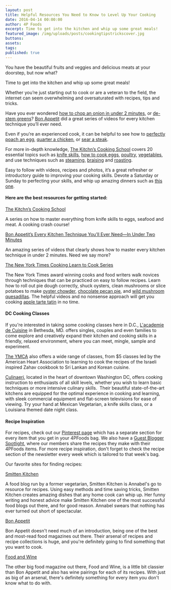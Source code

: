 ```yaml
---
layout: post
title: Helpful Resources You Need to Know to Level Up Your Cooking
date: 2016-04-14 00:00:00
author: 4P Foods
excerpt: Time to get into the kitchen and whip up some great meals!
featured_image: /img/uploads/posts/cookingtipstrickscover.jpg
buttons:
assets:
tags:
published: true
---
```

<div class="editable"><p>You have the beautiful fruits and veggies and delicious meats at your doorstep, but now what?</p><p>Time to get into the kitchen and whip up some great meals!</p><p>Whether you&rsquo;re just starting out to cook or are a veteran to the field, the internet can seem overwhelming and oversaturated with recipes, tips and tricks.</p><p>Have you ever wondered&nbsp;<a target="_blank" href="http://video.bonappetit.com/watch/dice-an-onion-in-no-time-flat?c=series">how to chop an onion in under 2 minutes</a>, or&nbsp;<a target="_blank" href="http://video.bonappetit.com/watch/how-to-de-stem-every-green?c=series">de-stem greens</a>?&nbsp;<a target="_blank" href="http://video.bonappetit.com/series/how-to-do-every-basic-cooking-technique">Bon Appetit</a>&nbsp;did a great series of videos for every kitchen technique you&rsquo;ll ever need.</p><p>Even if you&rsquo;re an experienced cook, it can be helpful to see how to&nbsp;<a target="_blank" href="http://video.bonappetit.com/watch/the-perfect-poached-egg?c=series">perfectly poach an egg</a>,&nbsp;<a target="_blank" href="http://video.bonappetit.com/watch/how-to-quarter-a-chicken?c=series">quarter a chicken</a>, or&nbsp;<a target="_blank" href="http://video.bonappetit.com/watch/how-to-sear-steak-the-right-way?c=series">sear a steak</a>.</p><p>For more in-depth knowledge,&nbsp;<a target="_blank" href="http://www.thekitchn.com/collection/cooking-school-373">The Kitchn&rsquo;s Cooking School</a>&nbsp;covers 20 essential topics such as&nbsp;<a target="_blank" href="http://www.thekitchn.com/cooking-school-day-1-knife-skills-the-kitchns-cooking-school-208639">knife skills</a>,&nbsp;<a target="_blank" href="http://www.thekitchn.com/cooking-school-day-4-eggs-the-kitchns-cooking-school-211009">how to cook eggs</a>,&nbsp;<a target="_blank" href="http://www.thekitchn.com/cooking-school-day-5-poultry-the-kitchns-cooking-school-211010">poultry</a>,&nbsp;<a target="_blank" href="http://www.thekitchn.com/cooking-school-day-3-vegetables-the-kitchns-cooking-school-211008">vegetables</a>, and use techniques such as&nbsp;<a target="_blank" href="http://www.thekitchn.com/cooking-school-day-16-steam-the-kitchns-cooking-school-211022">steaming</a>,&nbsp;<a target="_blank" href="http://www.thekitchn.com/cooking-school-day-18-braise-the-kitchns-cooking-school-211024">braising</a>&nbsp;and&nbsp;<a target="_blank" href="http://www.thekitchn.com/cooking-school-day-17-roast-the-kitchns-cooking-school-211023">roasting</a>.</p><p>Easy to follow with videos, recipes and photos, it&rsquo;s a great refresher or introductory guide to improving your cooking skills. Devote a Saturday or Sunday to perfecting your skills, and whip up amazing dinners such as&nbsp;<a target="_blank" href="http://smittenkitchen.com/blog/2007/10/butternut-squash-and-caramelized-onion-galette/">this one</a>.</p><h4>Here are the best resources for getting started:</h4><p><a target="_blank" href="http://www.thekitchn.com/collection/cooking-school-373">The Kitchn&rsquo;s Cooking School</a></p><p>A series on how to master everything from knife skills to eggs, seafood and meat. A cooking crash course!</p><p><a target="_blank" href="http://video.bonappetit.com/series/how-to-do-every-basic-cooking-technique">Bon Appetit&rsquo;s Every Kitchen Technique You&rsquo;ll Ever Need&mdash;In Under Two Minutes</a></p><p>An amazing series of videos that clearly shows how to master every kitchen technique in under 2 minutes. Need we say more?</p><p><a target="_blank" href="http://cooking.nytimes.com/learn-to-cook">The New York Times Cooking Learn to Cook Series</a></p><p>The New York Times award winning cooks and food writers walk novices through techniques that can be practiced on easy to follow recipes. Learn how to roll out pie dough correctly, shuck oysters, clean mushrooms or slice potatoes to make&nbsp;<a target="_blank" href="http://cooking.nytimes.com/recipes/6460-oyster-chowder">oyster chowder</a>,&nbsp;<a target="_blank" href="http://cooking.nytimes.com/recipes/1015434-chocolate-pecan-pie">chocolate pecan pie</a>, and&nbsp;<a target="_blank" href="http://cooking.nytimes.com/recipes/1016137-wild-mushroom-quesadillas">wild mushroom quesadillas</a>. The helpful videos and no nonsense approach will get you cooking&nbsp;<a target="_blank" href="http://cooking.nytimes.com/recipes/1016883-foolproof-tarte-tatin">apple tarte tatin</a>&nbsp;in no time.</p><h4>DC Cooking Classes</h4><p>If you're interested in taking some cooking classes here in D.C.,&nbsp;<a target="_blank" href="https://lacademie.com/recreational/">L'academie de Cuisine</a>&nbsp;in Bethesda, MD. offers singles, couples and even families to come explore and creatively expand their kitchen and cooking skills in a friendly, relaxed environment, where you can meet, mingle, sample and experiment.</p><p><a target="_blank" href="http://www.ymcadc.org/page.cfm?p=52">The YMCA</a>&nbsp;also offers a wide range of classes, from $5 classes led by the American Heart Association to learning to cook the recipes of the Israeli inspired Zahav cookbook to Sri Lankan and Korean cuisine.</p><p><a target="_blank" href="http://www.culinaerie.com/">Culinaeri</a>, located in the heart of downtown Washington DC, offers cooking instruction to enthusiasts of all skill levels, whether you wish to learn basic techniques or more intensive culinary skills. &nbsp;Their beautiful state-of-the-art kitchens are equipped for the optimal experience in cooking and learning, with sleek commercial equipment and flat-screen televisions for ease of viewing. Try your hand at Mexican Vegetarian, a knife skills class, or a Louisiana themed date night class.</p><h4>Recipe Inspiration</h4><p>For recipes, check out our&nbsp;<a target="_blank" href="https://www.pinterest.com/4pfoods/">Pinterest page</a>&nbsp;which has a separate section for every item that you get in your 4PFoods bag. We also have a&nbsp;<a target="_blank" href="http://4pfoods.com/guest-blogger-spotlight/">Guest Blogger Spotlight</a>, where our members share the recipes they make with their 4PFoods items. For more recipe inspiration, don't forget to check the recipe section of the newsletter every week which is tailored to that week's bag.</p><p>Our favorite sites for finding recipes:</p><p><a target="_blank" href="http://smittenkitchen.com/">Smitten Kitchen</a></p><p>A food blog run by a former vegetarian, Smitten Kitchen is Annabel's go to resource for recipes. Using easy methods and time saving tricks, Smitten Kitchen creates amazing dishes that any home cook can whip up. Her funny writing and honest advice make Smitten Kitchen one of the most successful food blogs out there, and for good reason. Annabel swears that nothing has ever turned out short of spectacular.</p><p><a target="_blank" href="http://www.bonappetit.com/">Bon Appetit</a></p><p>Bon Appetit doesn't need much of an introduction, being one of the best and most-read food magazines out there. Their arsenal of recipes and recipe collections is huge, and you're definitely going to find something that you want to cook.</p><p><a target="_blank" href="http://www.foodandwine.com/">Food and Wine</a></p><p>The other big food magazine out there, Food and Wine, is a little bit classier than Bon Appetit and also has wine pairings for each of its recipes. With just as big of an arsenal, there's definitely something for every item you don't know what to do with.</p></div>